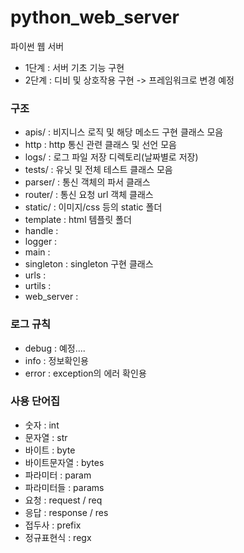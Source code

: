 # python_web_server

파이썬 웹 서버 
- 1단계 : 서버 기초 기능 구현
- 2단계 : 디비 및 상호작용 구현 -> 프레임워크로 변경 예정 



### 구조
- apis/ : 비지니스 로직 및 해당 메소드 구현 클래스 모음
- http : http 통신 관련 클래스 및 선언 모음
- logs/ : 로그 파일 저장 디렉토리(날짜별로 저장)  
- tests/ : 유닛 및 전체 테스트 클래스 모음 
- parser/ : 통신 객체의 파서 클래스 
- router/ : 통신 요청 url 객체 클래스
- static/ : 이미지/css 등의 static 폴더 
- template : html 템플릿 폴더 
- handle :
- logger :
- main :
- singleton : singleton 구현 클래스 
- urls : 
- urtils : 
- web_server : 


### 로그 규칙
- debug : 예정....
- info  : 정보확인용
- error : exception의 에러 확인용



### 사용 단어집

- 숫자 : int
- 문자열 : str
- 바이트 : byte
- 바이트문자열 : bytes
- 파라미터 : param
- 파라미터들 : params
- 요청 : request / req
- 응답 : response / res
- 접두사 : prefix
- 정규표현식 : regx 
